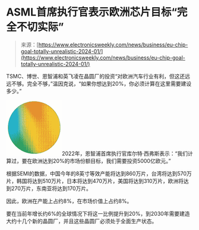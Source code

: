 <!--yml

category: 未分类

date: 2024-05-29 12:52:07

-->

# ASML首席执行官表示欧洲芯片目标“完全不切实际”

> 来源：[https://www.electronicsweekly.com/news/business/eu-chip-goal-totally-unrealistic-2024-01/](https://www.electronicsweekly.com/news/business/eu-chip-goal-totally-unrealistic-2024-01/)

TSMC、博世、恩智浦和英飞凌在晶圆厂的投资“对欧洲汽车行业有利，但这还远远不够。完全不够，”温因克说，“如果你想达到20%，你必须计算在这里需要建设多少。”

![ASML首席执行官表示欧洲芯片目标“完全不切实际”](img/d11a510ac0c1c38614fe72a2b6fedd84.png)2022年，恩智浦首席执行官库尔特·西弗斯表示：“我们计算过，要在欧洲达到20%的市场份额目标，我们需要投资5000亿欧元。”

根据SEMI的数据，中国今年的8英寸等效产能将达到860万片，台湾将达到570万片，韩国将达到510万片，日本将达到470万片，美国将达到310万片，欧洲将达到270万片，东南亚将达到170万片。

因此，欧洲在产能上占约8%，在市场价值上占约8%。

要在当前年增长约6%的全球情况下将这一比例提升到20%，到2030年需要建造大约十几个新的晶圆厂，并且这些晶圆厂必须处于全面生产状态。
